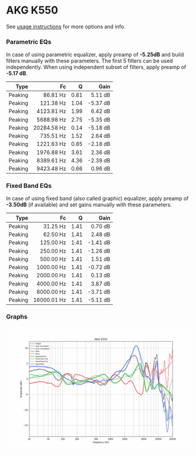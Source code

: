 # AKG K550
See [usage instructions](https://github.com/jaakkopasanen/AutoEq#usage) for more options and info.

### Parametric EQs
In case of using parametric equalizer, apply preamp of **-5.25dB** and build filters manually
with these parameters. The first 5 filters can be used independently.
When using independent subset of filters, apply preamp of **-5.17 dB**.

| Type    | Fc          |    Q | Gain     |
|--------:|------------:|-----:|---------:|
| Peaking | 86.81 Hz    | 0.81 | 5.11 dB  |
| Peaking | 121.38 Hz   | 1.04 | -5.37 dB |
| Peaking | 4123.81 Hz  | 1.99 | 6.42 dB  |
| Peaking | 5688.98 Hz  | 2.75 | -5.35 dB |
| Peaking | 20284.58 Hz | 0.14 | -5.18 dB |
| Peaking | 735.51 Hz   | 1.52 | 2.64 dB  |
| Peaking | 1221.63 Hz  | 0.85 | -2.18 dB |
| Peaking | 1976.88 Hz  | 3.61 | 2.36 dB  |
| Peaking | 8389.61 Hz  | 4.36 | -2.39 dB |
| Peaking | 9423.48 Hz  | 0.66 | 0.96 dB  |

### Fixed Band EQs
In case of using fixed band (also called graphic) equalizer, apply preamp of **-3.50dB**
(if available) and set gains manually with these parameters.

| Type    | Fc          |    Q | Gain     |
|--------:|------------:|-----:|---------:|
| Peaking | 31.25 Hz    | 1.41 | 0.70 dB  |
| Peaking | 62.50 Hz    | 1.41 | 2.48 dB  |
| Peaking | 125.00 Hz   | 1.41 | -1.41 dB |
| Peaking | 250.00 Hz   | 1.41 | -1.26 dB |
| Peaking | 500.00 Hz   | 1.41 | 1.51 dB  |
| Peaking | 1000.00 Hz  | 1.41 | -0.72 dB |
| Peaking | 2000.00 Hz  | 1.41 | 0.13 dB  |
| Peaking | 4000.00 Hz  | 1.41 | 3.87 dB  |
| Peaking | 8000.00 Hz  | 1.41 | -3.71 dB |
| Peaking | 16000.01 Hz | 1.41 | -5.11 dB |

### Graphs
![](./AKG%20K550.png)